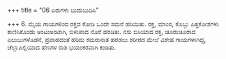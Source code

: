 +++
title = "06 ಏರುಗಳು ಬುದುಬುದಿಸಿ"

+++
6. ಮೈಯ ಗಾಯಗಳಿಂದ ರಕ್ತದ ಕೋಡಿ ಒಂದೇ ಸಮನೆ ಹರಿಯಿತು. ರಕ್ತ, ಮಾಂಸ, ಕೊಬ್ಬು ಪಿತ್ತಕೋಶಗಳು ಕಾಣಿಸಿಕೊಂಡು ಅಂಟುಅಂಟಾಗಿ, ಬಿಳುಪಾದ ನೊರೆ ಹರಡಿತು. ನಸು ಬಿಸಿಯಾದ ರಕ್ತ,  ಚೂರುಚೂರಾದ ಎಲುಬುಗಳೊಡನೆ, ಪ್ರವಾಹದಂತೆ ಹರಿದು ಕಮರುನಾತ ಹರಡಲು ಶರೀರದ ಮೇಲೆ ವಿಶೇಷ ಗಾಯಗಳಾಗಿದ್ದ, ಚೆಲ್ಲಾಪಿಲ್ಲಿಯಾದ ಹೆಣಗಳ ರಾಶಿ ಭಯಂಕರವಾಗಿ ಕಂಡಿತು.
